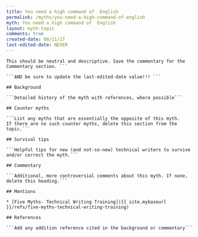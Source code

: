 ```yaml
---
title: You need a high command of  English
permalink: /myths/you-need-a-high-command-of-english
myth: You need a high command of  English
layout: myth-topic
comments: true
created-date: 08/11/17
last-edited-date: NEVER
---
```


```A summary description of the myth--no more than a line or two. 
This should be neutral and descriptive. Save the commentary for the 
Commentary section. ```

```AND be sure to update the last-edited-date value!!! ```

## Background

```Detailed history of the myth with references, where possible```

## Counter myths

```List any myths that are essentially the opposite of this myth.
If there are no such counter myths, delete this section from the topic.```

## Survival tips

```Helpful tips for new (and not-so-new) technical writers to survive and/or correct the myth.```

## Commentary

```Additional, more controversial comments about this myth. If none, delete this heading.```

## Mentions

* [Five Myths- Technical Writing Training]({{ site.mybaseurl }}/refs/five-myths-technical-writing-training)

## References

```Add any addition reference cited in the background or commentary```

